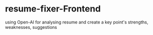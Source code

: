 # resume-fixer-Frontend
using Open-AI for analysing resume and create a key point's strengths, weaknesses, suggestions
